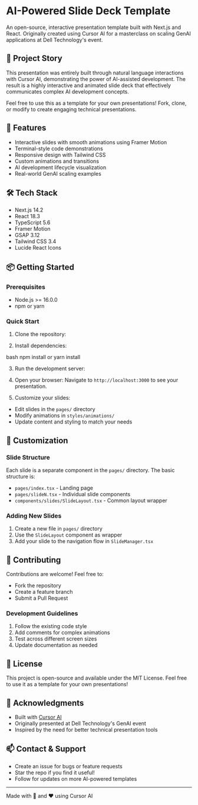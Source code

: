# AI-Powered Slide Deck Template

An open-source, interactive presentation template built with Next.js and React. Originally created using Cursor AI for a masterclass on scaling GenAI applications at Dell Technology's event.

## 🎯 Project Story

This presentation was entirely built through natural language interactions with Cursor AI, demonstrating the power of AI-assisted development. The result is a highly interactive and animated slide deck that effectively communicates complex AI development concepts.

Feel free to use this as a template for your own presentations! Fork, clone, or modify to create engaging technical presentations.

## 🚀 Features

- Interactive slides with smooth animations using Framer Motion
- Terminal-style code demonstrations 
- Responsive design with Tailwind CSS
- Custom animations and transitions
- AI development lifecycle visualization
- Real-world GenAI scaling examples

## 🛠️ Tech Stack

- Next.js 14.2
- React 18.3
- TypeScript 5.6
- Framer Motion
- GSAP 3.12
- Tailwind CSS 3.4
- Lucide React Icons

## 📦 Getting Started

### Prerequisites

- Node.js >= 16.0.0
- npm or yarn

### Quick Start

1. Clone the repository:

2. Install dependencies:

bash
npm install
or
yarn install


3. Run the development server:


4. Open your browser:
Navigate to `http://localhost:3000` to see your presentation.

5. Customize your slides:
- Edit slides in the `pages/` directory
- Modify animations in `styles/animations/`
- Update content and styling to match your needs

## 🎨 Customization

### Slide Structure
Each slide is a separate component in the `pages/` directory. The basic structure is:
- `pages/index.tsx` - Landing page
- `pages/slideN.tsx` - Individual slide components
- `components/slides/SlideLayout.tsx` - Common layout wrapper

### Adding New Slides
1. Create a new file in `pages/` directory
2. Use the `SlideLayout` component as wrapper
3. Add your slide to the navigation flow in `SlideManager.tsx`

## 🤝 Contributing

Contributions are welcome! Feel free to:
- Fork the repository
- Create a feature branch
- Submit a Pull Request

### Development Guidelines
1. Follow the existing code style
2. Add comments for complex animations
3. Test across different screen sizes
4. Update documentation as needed

## 📄 License

This project is open-source and available under the MIT License. Feel free to use it as a template for your own presentations!

## 🙏 Acknowledgments

- Built with [Cursor AI](https://cursor.sh/)
- Originally presented at Dell Technology's GenAI event
- Inspired by the need for better technical presentation tools

## 📫 Contact & Support

- Create an issue for bugs or feature requests
- Star the repo if you find it useful!
- Follow for updates on more AI-powered templates

---
Made with 🤖 and ❤️ using Cursor AI